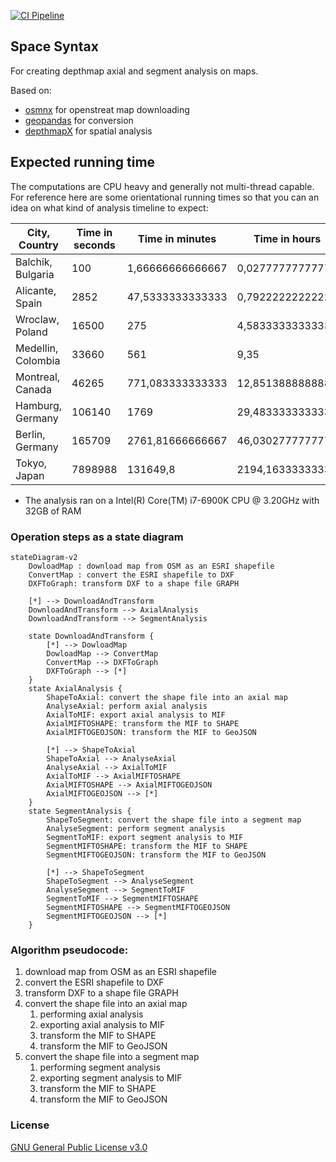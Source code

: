 [![CI Pipeline](https://github.com/digitalcityscience/space-syntax/actions/workflows/ci-pipeline.yml/badge.svg)](https://github.com/digitalcityscience/space-syntax/actions/workflows/ci-pipeline.yml)

## Space Syntax
For creating depthmap axial and segment analysis on maps.

Based on:
  - [osmnx](https://github.com/gboeing/osmnx) for openstreat map downloading
  - [geopandas](https://geopandas.org) for conversion
  - [depthmapX](https://www.ucl.ac.uk/bartlett/architecture/research/space-syntax/depthmapx) for spatial analysis

## Expected running time
The computations are CPU heavy and generally not multi-thread capable. 
For reference here are some orientational running times so that you can an idea on what kind of analysis timeline to expect:

|City, Country     |Time in seconds|Time in minutes |Time in hours     |Time in Days       |
|------------------|---------------|----------------|------------------|-------------------|
|Balchik, Bulgaria |100            |1,66666666666667|0,02777777777777  |0,001157407407407  |
|Alicante, Spain   |2852           |47,5333333333333|0,79222222222222  |0,033009259259259  |
|Wroclaw, Poland   |16500          |275             |4,58333333333333  |0,190972222222222  |
|Medellin, Colombia|33660          |561             |9,35              |0,389583333333333  |
|Montreal, Canada  |46265          |771,083333333333|12,8513888888889  |0,535474537037038  |
|Hamburg, Germany  |106140         |1769            |29,4833333333333  |1,22847222222222   |
|Berlin, Germany   |165709         |2761,81666666667|46,0302777777778  |1,91792824074074   |
|Tokyo, Japan      |7898988        |131649,8        |2194,16333333333  |91,4234722222222   |



* The analysis ran on a Intel(R) Core(TM) i7-6900K CPU @ 3.20GHz with 32GB of RAM

### Operation steps as a state diagram
```mermaid
stateDiagram-v2
    DowloadMap : download map from OSM as an ESRI shapefile
    ConvertMap : convert the ESRI shapefile to DXF 
    DXFToGraph: transform DXF to a shape file GRAPH

    [*] --> DownloadAndTransform
    DownloadAndTransform --> AxialAnalysis
    DownloadAndTransform --> SegmentAnalysis

    state DownloadAndTransform {
        [*] --> DowloadMap
        DowloadMap --> ConvertMap
        ConvertMap --> DXFToGraph
        DXFToGraph --> [*]
    }
    state AxialAnalysis {
        ShapeToAxial: convert the shape file into an axial map
        AnalyseAxial: perform axial analysis
        AxialToMIF: export axial analysis to MIF
        AxialMIFTOSHAPE: transform the MIF to SHAPE
        AxialMIFTOGEOJSON: transform the MIF to GeoJSON
        
        [*] --> ShapeToAxial
        ShapeToAxial --> AnalyseAxial
        AnalyseAxial --> AxialToMIF
        AxialToMIF --> AxialMIFTOSHAPE
        AxialMIFTOSHAPE --> AxialMIFTOGEOJSON
        AxialMIFTOGEOJSON --> [*]
    }
    state SegmentAnalysis {
        ShapeToSegment: convert the shape file into a segment map
        AnalyseSegment: perform segment analysis
        SegmentToMIF: export segment analysis to MIF
        SegmentMIFTOSHAPE: transform the MIF to SHAPE
        SegmentMIFTOGEOJSON: transform the MIF to GeoJSON

        [*] --> ShapeToSegment
        ShapeToSegment --> AnalyseSegment
        AnalyseSegment --> SegmentToMIF
        SegmentToMIF --> SegmentMIFTOSHAPE
        SegmentMIFTOSHAPE --> SegmentMIFTOGEOJSON
        SegmentMIFTOGEOJSON --> [*]
    }

```

### Algorithm pseudocode:
1. download map from OSM as an ESRI shapefile
1. convert the ESRI shapefile to DXF
1. transform DXF to a shape file GRAPH
1. convert the shape file into an axial map
    1. performing axial analysis
    1. exporting axial analysis to MIF
    1. transform the MIF to SHAPE
    1. transform the MIF to GeoJSON
1. convert the shape file into a segment map
    1. performing segment analysis
    1. exporting segment analysis to MIF
    1. transform the MIF to SHAPE
    1. transform the MIF to GeoJSON


### License
[GNU General Public License v3.0](./LICENSE)

